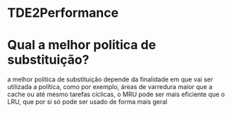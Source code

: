 # TDE2Performance

# Qual a melhor politica de substituição?
a melhor política de substituição depende da finalidade em que vai ser utilizada a política, como por exemplo, áreas de varredura maior que a cache ou até mesmo tarefas cíclicas, o MRU pode ser mais eficiente que o LRU, que por si só pode ser usado de forma mais geral
